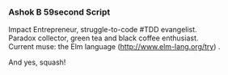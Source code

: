 
### Ashok B 59second Script

Impact Entrepreneur, struggle-to-code #TDD evangelist.  
Paradox collector, green tea and black coffee enthusiast.  
Current muse: the Elm language (http://www.elm-lang.org/try) . 

And yes, squash!
